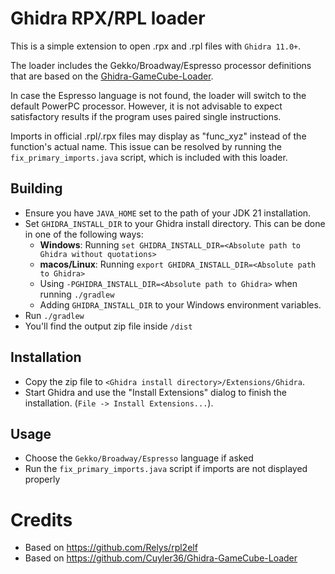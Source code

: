# Ghidra RPX/RPL loader

This is a simple extension to open .rpx and .rpl files with `Ghidra 11.0+`.

The loader includes the Gekko/Broadway/Espresso processor definitions that are based on the [Ghidra-GameCube-Loader](https://github.com/Cuyler36/Ghidra-GameCube-Loader).

In case the Espresso language is not found, the loader will switch to the default PowerPC processor. However, it is not advisable to expect satisfactory results if the program uses paired single instructions.

Imports in official .rpl/.rpx files may display as "func_xyz" instead of the function's actual name. This issue can be resolved by running the `fix_primary_imports.java` script, which is included with this loader.

## Building

- Ensure you have ``JAVA_HOME`` set to the path of your JDK 21 installation.
- Set ``GHIDRA_INSTALL_DIR`` to your Ghidra install directory. This can be done in one of the following ways:
    - **Windows**: Running ``set GHIDRA_INSTALL_DIR=<Absolute path to Ghidra without quotations>``
    - **macos/Linux**: Running ``export GHIDRA_INSTALL_DIR=<Absolute path to Ghidra>``
    - Using ``-PGHIDRA_INSTALL_DIR=<Absolute path to Ghidra>`` when running ``./gradlew``
    - Adding ``GHIDRA_INSTALL_DIR`` to your Windows environment variables.
- Run ``./gradlew``
- You'll find the output zip file inside `/dist`

## Installation

- Copy the zip file to ``<Ghidra install directory>/Extensions/Ghidra``.
- Start Ghidra and use the "Install Extensions" dialog to finish the installation. (``File -> Install Extensions...``).

## Usage 

- Choose the `Gekko/Broadway/Espresso` language if asked
- Run the `fix_primary_imports.java` script if imports are not displayed properly

# Credits

- Based on https://github.com/Relys/rpl2elf
- Based on https://github.com/Cuyler36/Ghidra-GameCube-Loader